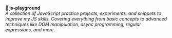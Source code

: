 **📌 js-playground**  
*A collection of JavaScript practice projects, experiments, and snippets to improve my JS skills. Covering everything from basic concepts to advanced techniques like DOM manipulation, async programming, regular expressions, and more.*  

